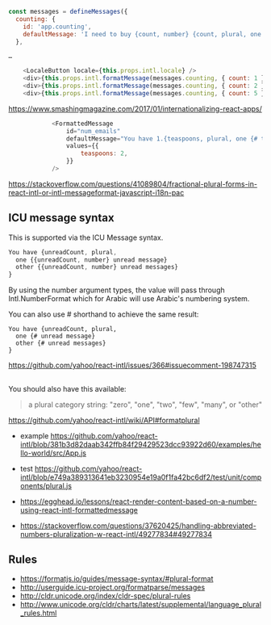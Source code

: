 ```javascript
const messages = defineMessages({
  counting: {
    id: 'app.counting',
    defaultMessage: 'I need to buy {count, number} {count, plural, one {apple} other {apples}}'
  },

…

    <LocaleButton locale={this.props.intl.locale} />
    <div>{this.props.intl.formatMessage(messages.counting, { count: 1 })}</div>
    <div>{this.props.intl.formatMessage(messages.counting, { count: 2 })}</div>
    <div>{this.props.intl.formatMessage(messages.counting, { count: 5 })}</div>
```

https://www.smashingmagazine.com/2017/01/internationalizing-react-apps/

```javascript
            <FormattedMessage
                id="num_emails"
                defaultMessage="You have 1.{teaspoons, plural, one {# teaspoons} other {# teaspoons}}."
                values={{
                    teaspoons: 2,
                }}
            />
```

https://stackoverflow.com/questions/41089804/fractional-plural-forms-in-react-intl-or-intl-messageformat-javascript-i18n-pac

## ICU message syntax

This is supported via the ICU Message syntax.

```javascript
You have {unreadCount, plural,
  one {{unreadCount, number} unread message}
  other {{unreadCount, number} unread messages}
}
```

By using the number argument types, the value will pass through Intl.NumberFormat which for Arabic will use Arabic's numbering system.

You can also use # shorthand to achieve the same result:

```
You have {unreadCount, plural,
  one {# unread message}
  other {# unread messages}
}
```

https://github.com/yahoo/react-intl/issues/366#issuecomment-198747315

##

You should also have this available:

>a plural category string: "zero", "one", "two", "few", "many", or "other"

https://github.com/yahoo/react-intl/wiki/API#formatplural

- example https://github.com/yahoo/react-intl/blob/381b3d82daab342ffb84f29429523dcc93922d60/examples/hello-world/src/App.js
- test https://github.com/yahoo/react-intl/blob/e749a389313641eb3230954e19a0f1fa42bc6df2/test/unit/components/plural.js
- https://egghead.io/lessons/react-render-content-based-on-a-number-using-react-intl-formattedmessage

- https://stackoverflow.com/questions/37620425/handling-abbreviated-numbers-pluralization-w-react-intl/49277834#49277834

## Rules

- https://formatjs.io/guides/message-syntax/#plural-format
- http://userguide.icu-project.org/formatparse/messages
- http://cldr.unicode.org/index/cldr-spec/plural-rules
- http://www.unicode.org/cldr/charts/latest/supplemental/language_plural_rules.html